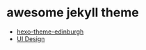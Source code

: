 # awesome jekyll theme

- [hexo-theme-edinburgh](https://github.com/sharvaridesai/hexo-theme-edinburgh)
- [UI Design](https://codepen.io/TurkAysenur) 